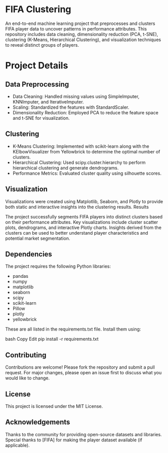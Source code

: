 # FIFA Clustering
An end-to-end machine learning project that preprocesses and clusters FIFA player data to uncover patterns in performance attributes. This repository includes data cleaning, dimensionality reduction (PCA, t-SNE), clustering (K-Means, Hierarchical Clustering), and visualization techniques to reveal distinct groups of players.

# Project Details
 ## Data Preprocessing
- Data Cleaning: Handled missing values using SimpleImputer, KNNImputer, and IterativeImputer.
- Scaling: Standardized the features with StandardScaler.
- Dimensionality Reduction: Employed PCA to reduce the feature space and t-SNE for visualization.

## Clustering
- K-Means Clustering: Implemented with scikit-learn along with the KElbowVisualizer from Yellowbrick to determine the optimal number of clusters.
- Hierarchical Clustering: Used scipy.cluster.hierarchy to perform hierarchical clustering and generate dendrograms.
- Performance Metrics: Evaluated cluster quality using silhouette scores.

## Visualization
Visualizations were created using Matplotlib, Seaborn, and Plotly to provide both static and interactive insights into the clustering results.
Results

The project successfully segments FIFA players into distinct clusters based on their performance attributes.
Key visualizations include cluster scatter plots, dendrograms, and interactive Plotly charts.
Insights derived from the clusters can be used to better understand player characteristics and potential market segmentation.

## Dependencies
The project requires the following Python libraries:

- pandas
- numpy
- matplotlib
- seaborn
- scipy
- scikit-learn
- Pillow
- plotly
- yellowbrick

These are all listed in the requirements.txt file. Install them using:

bash
Copy
Edit
pip install -r requirements.txt

## Contributing
Contributions are welcome! Please fork the repository and submit a pull request. For major changes, please open an issue first to discuss what you would like to change.

## License
This project is licensed under the MIT License.

## Acknowledgements
Thanks to the community for providing open-source datasets and libraries.
Special thanks to [FIFA] for making the player dataset available (if applicable).
